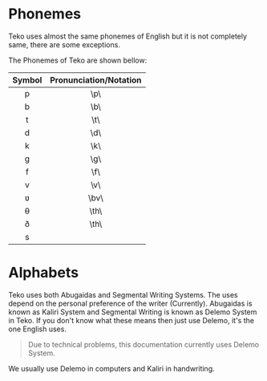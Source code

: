 # Phonemes
Teko uses almost the same phonemes of English but it is not completely same, there are some exceptions.

The Phonemes of Teko are shown bellow:

| Symbol | Pronunciation/Notation |
|:------:|:----------------------:|
|   p    |        \p\             |
|   b    |        \b\             |
|   t    |        \t\             |
|   d    |        \d\             |
|   k    |        \k\             |
|   g    |        \g\             |
|   f    |        \f\             |
|   v    |        \v\             |
|   ʋ    |        \bv\            |
|   θ    |        \th\            |
|   ð    |        \th\            |
|   s    |         


# Alphabets
Teko uses both Abugaidas and Segmental Writing Systems. The uses depend on the personal preference of the writer (Currently).
Abugaidas is known as Kaliri System and Segmental Writing is known as Delemo System in Teko.
If you don't know what these means then just use Delemo, it's the one English uses.

> Due to technical problems, this documentation currently uses Delemo System.

We usually use Delemo in computers and Kaliri in handwriting.
